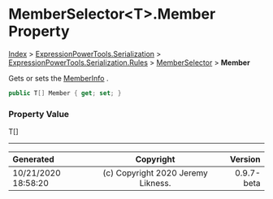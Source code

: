﻿# MemberSelector&lt;T>.Member Property

[Index](../index.md) > [ExpressionPowerTools.Serialization](ExpressionPowerTools.Serialization.a.md) > [ExpressionPowerTools.Serialization.Rules](ExpressionPowerTools.Serialization.Rules.n.md) > [MemberSelector<T>](ExpressionPowerTools.Serialization.Rules.MemberSelector`1.cs.md) > **Member**

Gets or sets the [MemberInfo](https://docs.microsoft.com/dotnet/api/system.reflection.memberinfo) .

```csharp
public T[] Member { get; set; }
```

### Property Value

T[]


---

| Generated | Copyright | Version |
| :-- | :-: | --: |
| 10/21/2020 18:58:20 | (c) Copyright 2020 Jeremy Likness. | 0.9.7-beta |
